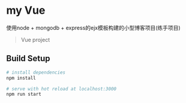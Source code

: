 # my Vue
使用node + mongodb + express的ejx模板构建的小型博客项目(练手项目)
> Vue project

## Build Setup

``` bash
# install dependencies
npm install

# serve with hot reload at localhost:3000
npm run start

```

